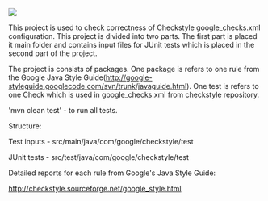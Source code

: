 [![][travis img]][travis]

This project is used to check correctness of Checkstyle google_checks.xml configuration. This project is divided into two parts. The first part is placed it main folder and contains input files for JUnit tests which is placed in the second part of the project. 

The project is consists of packages. One package is refers to one rule from the Google Java Style Guide(http://google-styleguide.googlecode.com/svn/trunk/javaguide.html). One test is refers to one Check which is used in google_checks.xml from checkstyle repository.

'mvn clean test' - to run all tests.
   
Structure:

Test inputs - src/main/java/com/google/checkstyle/test

JUnit tests - src/test/java/com/google/checkstyle/test

Detailed reports for each rule from Google's Java Style Guide:

http://checkstyle.sourceforge.net/google_style.html

[travis]:https://travis-ci.org/checkstyle/google-style-config-test
[travis img]:https://travis-ci.org/checkstyle/google-style-config-test.svg?branch=master
 
